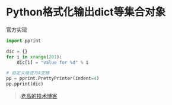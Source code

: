 Python格式化输出dict等集合对象
====================

官方实现

``` python
import pprint

dic = {}
for i in xrange(201):
    dic[i] = "value for %d" % i

# 自定义缩进为4空格
pp = pprint.PrettyPrinter(indent=4)
pp.pprint(dic)
```

> [老高的技术博客](https://blog.phpgao.com/python_print_formatted.html)

